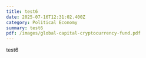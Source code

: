 ```yaml
---
title: test6
date: 2025-07-16T12:31:02.400Z
category: Political Economy
summary: test6
pdf: /images/global-capital-cryptocurrency-fund.pdf
---
```

t﻿est6